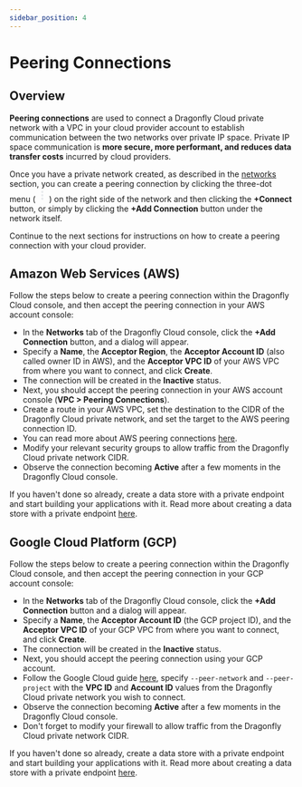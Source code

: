 ```yaml
---
sidebar_position: 4
---
```


# Peering Connections

## Overview

**Peering connections** are used to connect a Dragonfly Cloud private network with a VPC in your
cloud provider account to establish communication between the two networks over private IP space.
Private IP space communication is **more secure, more performant,
and reduces data transfer costs** incurred by cloud providers.

Once you have a private network created, as described in the [networks](./networks) section,
you can create a peering connection by clicking the three-dot
menu (<svg xmlns="http://www.w3.org/2000/svg" height="24px" viewBox="0 -960 960 960" width="24px" fill="#e8eaed"><path d="M480-160q-33 0-56.5-23.5T400-240q0-33 23.5-56.5T480-320q33 0 56.5 23.5T560-240q0 33-23.5 56.5T480-160Zm0-240q-33 0-56.5-23.5T400-480q0-33 23.5-56.5T480-560q33 0 56.5 23.5T560-480q0 33-23.5 56.5T480-400Zm0-240q-33 0-56.5-23.5T400-720q0-33 23.5-56.5T480-800q33 0 56.5 23.5T560-720q0 33-23.5 56.5T480-640Z"/></svg>)
on the right side of the network and then clicking the **+Connect** button,
or simply by clicking the **+Add Connection** button under the network itself.

Continue to the next sections for instructions on how to create a peering connection with your cloud provider.

## Amazon Web Services (AWS)

Follow the steps below to create a peering connection within the Dragonfly Cloud console,
and then accept the peering connection in your AWS account console:

- In the **Networks** tab of the Dragonfly Cloud console, click the **+Add Connection** button,
  and a dialog will appear.
- Specify a **Name**, the **Acceptor Region**, the **Acceptor Account ID** (also called owner ID in AWS),
  and the **Acceptor VPC ID** of your AWS VPC from where you want to connect, and click **Create**.
- The connection will be created in the **Inactive** status.
- Next, you should accept the peering connection in your AWS account console (**VPC > Peering Connections**).
- Create a route in your AWS VPC, set the destination to the CIDR of the Dragonfly Cloud private network,
  and set the target to the AWS peering connection ID.
- You can read more about AWS peering
  connections [here](https://docs.aws.amazon.com/vpc/latest/peering/create-vpc-peering-connection.html).
- Modify your relevant security groups to allow traffic from the Dragonfly Cloud private network CIDR.
- Observe the connection becoming **Active** after a few moments in the Dragonfly Cloud console.

If you haven't done so already, create a data store with a private endpoint and start building your applications with
it. Read more about creating a data store with a private endpoint [here](./data-stores#private-endpoint).

## Google Cloud Platform (GCP)

Follow the steps below to create a peering connection within the Dragonfly Cloud console,
and then accept the peering connection in your GCP account console:

- In the **Networks** tab of the Dragonfly Cloud console, click the **+Add Connection** button
  and a dialog will appear.
- Specify a **Name**, the **Acceptor Account ID** (the GCP project ID),
  and the **Acceptor VPC ID** of your GCP VPC from where you want to connect, and click **Create**.
- The connection will be created in the **Inactive** status.
- Next, you should accept the peering connection using your GCP account.
- Follow the Google Cloud guide [here](https://cloud.google.com/sdk/gcloud/reference/compute/networks/peerings/create),
  specify `--peer-network` and `--peer-project` with the **VPC ID** and **Account ID** values from the Dragonfly Cloud
  private network you wish to connect.
- Observe the connection becoming **Active** after a few moments in the Dragonfly Cloud console.
- Don't forget to modify your firewall to allow traffic from the Dragonfly Cloud private network CIDR.

If you haven't done so already, create a data store with a private endpoint and start building your applications with
it. Read more about creating a data store with a private endpoint [here](./data-stores#private-endpoint).
